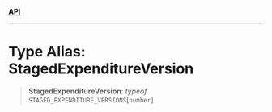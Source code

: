 [**API**](../README.md)

***

# Type Alias: StagedExpenditureVersion

> **StagedExpenditureVersion**: *typeof* `STAGED_EXPENDITURE_VERSIONS`\[`number`\]
